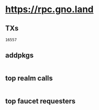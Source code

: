 # https://rpc.gno.land

## TXs
```
16557
```

## addpkgs
```
```

## top realm calls
```
```

## top faucet requesters
```
```

